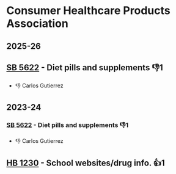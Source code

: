 # Consumer Healthcare Products Association
## 2025-26

## [SB 5622](/bill/2025-26/sb/5622/) - Diet pills and supplements  👎1 
* 👎 Carlos Gutierrez

## 2023-24

### [SB 5622](/bill/2023-24/sb/5622/) - Diet pills and supplements  👎1 
* 👎 Carlos Gutierrez

## [HB 1230](/bill/2023-24/hb/1230/) - School websites/drug info. 👍1  
